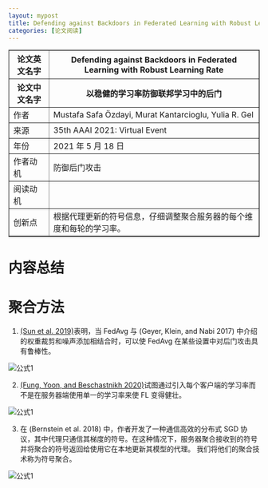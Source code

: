 ```yaml
---
layout: mypost
title: Defending against Backdoors in Federated Learning with Robust Learning Rate
categories: [论文阅读]
---
```


<table border="1">
    <tr>
        <th>论文英文名字</th>
        <th>Defending against Backdoors in Federated Learning with Robust Learning Rate</th>
    </tr>
    <tr>
        <th>论文中文名字</th>
        <th>以稳健的学习率防御联邦学习中的后门</th>
    </tr>
    <tr>
        <td>作者</td>
        <td>Mustafa Safa Özdayi, Murat Kantarcioglu, Yulia R. Gel</td>
    </tr>
    <tr>
        <td>来源</td>
        <td>35th AAAI 2021: Virtual Event</td>
    </tr>
    <tr>
        <td>年份</td>
        <td>2021 年 5 月 18 日</td>
    </tr>
    <tr>
        <td>作者动机</td>
        <td>防御后门攻击</td>
    </tr>
    <tr>
        <td>阅读动机</td>
        <td></td>
    </tr>
    <tr>
        <td>创新点</td>
        <td>根据代理更新的符号信息，仔细调整聚合服务器的每个维度和每轮的学习率。</td>
    </tr>
</table>

# 内容总结  

# 聚合方法

1. [(Sun et al. 2019)](https://caiji-bai.github.io/posts/2022/05/21/Can-You-Really-Backdoor-Federated-Learning.html)表明，当 FedAvg 与 (Geyer, Klein, and Nabi 2017) 中介绍的权重裁剪和噪声添加相结合时，可以使 FedAvg 在某些设置中对后门攻击具有鲁棒性。

![公式1](公式1.png)

2. [(Fung, Yoon, and Beschastnikh 2020)](https://caiji-bai.github.io/posts/2022/05/21/Can-You-Really-Backdoor-Federated-Learning.html)试图通过引入每个客户端的学习率而不是在服务器端使用单一的学习率来使 FL 变得健壮。

![公式1](公式1.png)

3. 在 (Bernstein et al. 2018) 中，作者开发了一种通信高效的分布式 SGD 协议，其中代理只通信其梯度的符号。在这种情况下，服务器聚合接收到的符号并将聚合的符号返回给使用它在本地更新其模型的代理。 我们将他们的聚合技术称为符号聚合。

![公式1](公式1.png)